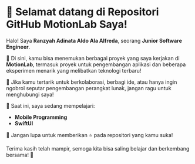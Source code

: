 # 👋 Selamat datang di Repositori GitHub MotionLab Saya!

Halo! Saya **Ranzyah Adinata Aldo Ala Alfreda**, seorang **Junior Software Engineer**.

🔧 Di sini, kamu bisa menemukan berbagai proyek yang saya kerjakan di **MotionLab**, termasuk proyek untuk pengembangan aplikasi dan beberapa eksperimen menarik yang melibatkan teknologi terbaru!

🚀 Jika kamu tertarik untuk berkolaborasi, berbagi ide, atau hanya ingin ngobrol seputar pengembangan perangkat lunak, jangan ragu untuk menghubungi saya!

🌱 Saat ini, saya sedang mempelajari:

- **Mobile Programming**
- **SwiftUI**

💬 Jangan lupa untuk memberikan ⭐ pada repositori yang kamu suka!

Terima kasih telah mampir, semoga kita bisa saling belajar dan berkembang bersama! 🙌
